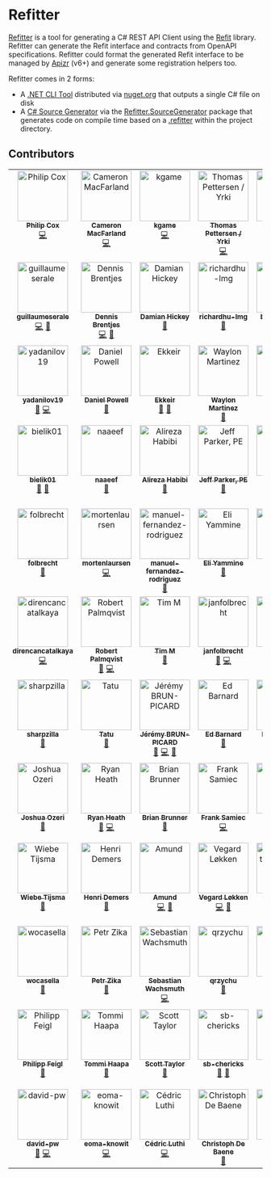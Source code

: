 # Refitter

[Refitter](https://github.com/christianhelle/refitter) is a tool for generating a C# REST API Client using the [Refit](https://github.com/reactiveui/refit) library. Refitter can generate the Refit interface and contracts from OpenAPI specifications. Refitter could format the generated Refit interface to be managed by [Apizr](https://www.apizr.net) (v6+) and generate some registration helpers too.

Refitter comes in 2 forms:

- A [.NET CLI Tool](articles/cli-tool.md) distributed via [nuget.org](http://www.nuget.org/packages/refitter) that outputs a single C# file on disk
- A [C# Source Generator](articles/source-generator.md) via the [Refitter.SourceGenerator](http://www.nuget.org/packages/refitter.sourcegenerator) package that generates code on compile time based on a [.refitter](articles/refitter-file-format.md) within the project directory.

## Contributors

<!-- ALL-CONTRIBUTORS-LIST:START - Do not remove or modify this section -->
<!-- prettier-ignore-start -->
<!-- markdownlint-disable -->
<table>
  <tbody>
    <tr>
      <td align="center" valign="top" width="14.28%"><a href="https://github.com/neoGeneva"><img src="https://avatars.githubusercontent.com/u/804724?v=4?s=100" width="100px;" alt="Philip Cox"/><br /><sub><b>Philip Cox</b></sub></a><br /><a href="https://github.com/christianhelle/refitter/commits?author=neoGeneva" title="Code">💻</a></td>
      <td align="center" valign="top" width="14.28%"><a href="https://cam.macfar.land/"><img src="https://avatars.githubusercontent.com/u/1298847?v=4?s=100" width="100px;" alt="Cameron MacFarland"/><br /><sub><b>Cameron MacFarland</b></sub></a><br /><a href="https://github.com/christianhelle/refitter/commits?author=distantcam" title="Code">💻</a></td>
      <td align="center" valign="top" width="14.28%"><a href="http://kgame.tw"><img src="https://avatars.githubusercontent.com/u/3646532?v=4?s=100" width="100px;" alt="kgame"/><br /><sub><b>kgame</b></sub></a><br /><a href="https://github.com/christianhelle/refitter/commits?author=kgamecarter" title="Code">💻</a></td>
      <td align="center" valign="top" width="14.28%"><a href="http://yrki.no"><img src="https://avatars.githubusercontent.com/u/11573601?v=4?s=100" width="100px;" alt="Thomas Pettersen / Yrki"/><br /><sub><b>Thomas Pettersen / Yrki</b></sub></a><br /><a href="https://github.com/christianhelle/refitter/commits?author=" title="Code">💻</a></td>
      <td align="center" valign="top" width="14.28%"><a href="https://github.com/1kvin"><img src="https://avatars.githubusercontent.com/u/46425980?v=4?s=100" width="100px;" alt="Artem"/><br /><sub><b>Artem</b></sub></a><br /><a href="https://github.com/christianhelle/refitter/issues?q=author%3A1kvin" title="Bug reports">🐛</a></td>
      <td align="center" valign="top" width="14.28%"><a href="https://github.com/m7clarke"><img src="https://avatars.githubusercontent.com/u/47439144?v=4?s=100" width="100px;" alt="m7clarke"/><br /><sub><b>m7clarke</b></sub></a><br /><a href="https://github.com/christianhelle/refitter/issues?q=author%3Am7clarke" title="Bug reports">🐛</a></td>
      <td align="center" valign="top" width="14.28%"><a href="https://github.com/kirides"><img src="https://avatars.githubusercontent.com/u/13602143?v=4?s=100" width="100px;" alt="kirides"/><br /><sub><b>kirides</b></sub></a><br /><a href="https://github.com/christianhelle/refitter/issues?q=author%3Akirides" title="Bug reports">🐛</a> <a href="https://github.com/christianhelle/refitter/commits?author=kirides" title="Code">💻</a></td>
    </tr>
    <tr>
      <td align="center" valign="top" width="14.28%"><a href="https://github.com/guillaumeserale"><img src="https://avatars.githubusercontent.com/u/6672406?v=4?s=100" width="100px;" alt="guillaumeserale"/><br /><sub><b>guillaumeserale</b></sub></a><br /><a href="https://github.com/christianhelle/refitter/commits?author=guillaumeserale" title="Code">💻</a> <a href="https://github.com/christianhelle/refitter/issues?q=author%3Aguillaumeserale" title="Bug reports">🐛</a></td>
      <td align="center" valign="top" width="14.28%"><a href="https://github.com/Roflincopter"><img src="https://avatars.githubusercontent.com/u/1690243?v=4?s=100" width="100px;" alt="Dennis Brentjes"/><br /><sub><b>Dennis Brentjes</b></sub></a><br /><a href="https://github.com/christianhelle/refitter/commits?author=Roflincopter" title="Code">💻</a> <a href="#ideas-Roflincopter" title="Ideas, Planning, & Feedback">🤔</a></td>
      <td align="center" valign="top" width="14.28%"><a href="https://www.linkedin.com/in/hickeydamian/"><img src="https://avatars.githubusercontent.com/u/57436?v=4?s=100" width="100px;" alt="Damian Hickey"/><br /><sub><b>Damian Hickey</b></sub></a><br /><a href="https://github.com/christianhelle/refitter/issues?q=author%3Adamianh" title="Bug reports">🐛</a></td>
      <td align="center" valign="top" width="14.28%"><a href="https://github.com/richardhu-lmg"><img src="https://avatars.githubusercontent.com/u/126430787?v=4?s=100" width="100px;" alt="richardhu-lmg"/><br /><sub><b>richardhu-lmg</b></sub></a><br /><a href="https://github.com/christianhelle/refitter/issues?q=author%3Arichardhu-lmg" title="Bug reports">🐛</a></td>
      <td align="center" valign="top" width="14.28%"><a href="https://github.com/brease-colin"><img src="https://avatars.githubusercontent.com/u/47358935?v=4?s=100" width="100px;" alt="brease-colin"/><br /><sub><b>brease-colin</b></sub></a><br /><a href="https://github.com/christianhelle/refitter/issues?q=author%3Abrease-colin" title="Bug reports">🐛</a></td>
      <td align="center" valign="top" width="14.28%"><a href="https://github.com/angelofb"><img src="https://avatars.githubusercontent.com/u/2032257?v=4?s=100" width="100px;" alt="angelofb"/><br /><sub><b>angelofb</b></sub></a><br /><a href="https://github.com/christianhelle/refitter/commits?author=angelofb" title="Code">💻</a></td>
      <td align="center" valign="top" width="14.28%"><a href="https://github.com/NoGRo"><img src="https://avatars.githubusercontent.com/u/5665273?v=4?s=100" width="100px;" alt="Dim Nogro"/><br /><sub><b>Dim Nogro</b></sub></a><br /><a href="https://github.com/christianhelle/refitter/commits?author=NoGRo" title="Code">💻</a></td>
    </tr>
    <tr>
      <td align="center" valign="top" width="14.28%"><a href="https://github.com/yadanilov19"><img src="https://avatars.githubusercontent.com/u/17161065?v=4?s=100" width="100px;" alt="yadanilov19"/><br /><sub><b>yadanilov19</b></sub></a><br /><a href="#ideas-yadanilov19" title="Ideas, Planning, & Feedback">🤔</a> <a href="https://github.com/christianhelle/refitter/commits?author=yadanilov19" title="Code">💻</a></td>
      <td align="center" valign="top" width="14.28%"><a href="https://github.com/danpowell88"><img src="https://avatars.githubusercontent.com/u/1100397?v=4?s=100" width="100px;" alt="Daniel Powell"/><br /><sub><b>Daniel Powell</b></sub></a><br /><a href="https://github.com/christianhelle/refitter/issues?q=author%3Adanpowell88" title="Bug reports">🐛</a></td>
      <td align="center" valign="top" width="14.28%"><a href="https://github.com/Ekkeir"><img src="https://avatars.githubusercontent.com/u/36194685?v=4?s=100" width="100px;" alt="Ekkeir"/><br /><sub><b>Ekkeir</b></sub></a><br /><a href="https://github.com/christianhelle/refitter/commits?author=Ekkeir" title="Documentation">📖</a> <a href="https://github.com/christianhelle/refitter/issues?q=author%3AEkkeir" title="Bug reports">🐛</a></td>
      <td align="center" valign="top" width="14.28%"><a href="https://github.com/waylonmtz"><img src="https://avatars.githubusercontent.com/u/4604579?v=4?s=100" width="100px;" alt="Waylon Martinez"/><br /><sub><b>Waylon Martinez</b></sub></a><br /><a href="https://github.com/christianhelle/refitter/issues?q=author%3Awaylonmtz" title="Bug reports">🐛</a></td>
      <td align="center" valign="top" width="14.28%"><a href="https://github.com/vinaymadupathi"><img src="https://avatars.githubusercontent.com/u/38102900?v=4?s=100" width="100px;" alt="vkmadupa"/><br /><sub><b>vkmadupa</b></sub></a><br /><a href="https://github.com/christianhelle/refitter/issues?q=author%3Avinaymadupathi" title="Bug reports">🐛</a></td>
      <td align="center" valign="top" width="14.28%"><a href="https://github.com/Noblix"><img src="https://avatars.githubusercontent.com/u/22076883?v=4?s=100" width="100px;" alt="Noblix"/><br /><sub><b>Noblix</b></sub></a><br /><a href="https://github.com/christianhelle/refitter/commits?author=Noblix" title="Code">💻</a> <a href="#ideas-Noblix" title="Ideas, Planning, & Feedback">🤔</a></td>
      <td align="center" valign="top" width="14.28%"><a href="https://www.veezla.io"><img src="https://avatars.githubusercontent.com/u/230432?v=4?s=100" width="100px;" alt="Attila Hajdrik"/><br /><sub><b>Attila Hajdrik</b></sub></a><br /><a href="#ideas-attilah" title="Ideas, Planning, & Feedback">🤔</a></td>
    </tr>
    <tr>
      <td align="center" valign="top" width="14.28%"><a href="https://github.com/bielik01"><img src="https://avatars.githubusercontent.com/u/920950?v=4?s=100" width="100px;" alt="bielik01"/><br /><sub><b>bielik01</b></sub></a><br /><a href="https://github.com/christianhelle/refitter/issues?q=author%3Abielik01" title="Bug reports">🐛</a> <a href="#ideas-bielik01" title="Ideas, Planning, & Feedback">🤔</a></td>
      <td align="center" valign="top" width="14.28%"><a href="https://github.com/naaeef"><img src="https://avatars.githubusercontent.com/u/43339071?v=4?s=100" width="100px;" alt="naaeef"/><br /><sub><b>naaeef</b></sub></a><br /><a href="#ideas-naaeef" title="Ideas, Planning, & Feedback">🤔</a></td>
      <td align="center" valign="top" width="14.28%"><a href="https://github.com/alrz"><img src="https://avatars.githubusercontent.com/u/3105979?v=4?s=100" width="100px;" alt="Alireza Habibi"/><br /><sub><b>Alireza Habibi</b></sub></a><br /><a href="https://github.com/christianhelle/refitter/issues?q=author%3Aalrz" title="Bug reports">🐛</a></td>
      <td align="center" valign="top" width="14.28%"><a href="https://github.com/EEParker"><img src="https://avatars.githubusercontent.com/u/15874076?v=4?s=100" width="100px;" alt="Jeff Parker, PE"/><br /><sub><b>Jeff Parker, PE</b></sub></a><br /><a href="https://github.com/christianhelle/refitter/issues?q=author%3AEEParker" title="Bug reports">🐛</a></td>
      <td align="center" valign="top" width="14.28%"><a href="https://github.com/jods4"><img src="https://avatars.githubusercontent.com/u/3832820?v=4?s=100" width="100px;" alt="jods"/><br /><sub><b>jods</b></sub></a><br /><a href="#ideas-jods4" title="Ideas, Planning, & Feedback">🤔</a> <a href="https://github.com/christianhelle/refitter/issues?q=author%3Ajods4" title="Bug reports">🐛</a></td>
      <td align="center" valign="top" width="14.28%"><a href="https://github.com/edimarquez"><img src="https://avatars.githubusercontent.com/u/41791719?v=4?s=100" width="100px;" alt="Edimarquez Medeiros"/><br /><sub><b>Edimarquez Medeiros</b></sub></a><br /><a href="https://github.com/christianhelle/refitter/commits?author=edimarquez" title="Code">💻</a></td>
      <td align="center" valign="top" width="14.28%"><a href="https://github.com/safakkesikci"><img src="https://avatars.githubusercontent.com/u/7067252?v=4?s=100" width="100px;" alt="safakkesikci"/><br /><sub><b>safakkesikci</b></sub></a><br /><a href="https://github.com/christianhelle/refitter/issues?q=author%3Asafakkesikci" title="Bug reports">🐛</a></td>
    </tr>
    <tr>
      <td align="center" valign="top" width="14.28%"><a href="https://github.com/folbrecht"><img src="https://avatars.githubusercontent.com/u/145537846?v=4?s=100" width="100px;" alt="folbrecht"/><br /><sub><b>folbrecht</b></sub></a><br /><a href="https://github.com/christianhelle/refitter/issues?q=author%3Afolbrecht" title="Bug reports">🐛</a></td>
      <td align="center" valign="top" width="14.28%"><a href="https://github.com/mortenlaursen"><img src="https://avatars.githubusercontent.com/u/28759737?v=4?s=100" width="100px;" alt="mortenlaursen"/><br /><sub><b>mortenlaursen</b></sub></a><br /><a href="https://github.com/christianhelle/refitter/commits?author=mortenlaursen" title="Code">💻</a></td>
      <td align="center" valign="top" width="14.28%"><a href="https://github.com/manuel-fernandez-rodriguez"><img src="https://avatars.githubusercontent.com/u/48520205?v=4?s=100" width="100px;" alt="manuel-fernandez-rodriguez"/><br /><sub><b>manuel-fernandez-rodriguez</b></sub></a><br /><a href="https://github.com/christianhelle/refitter/issues?q=author%3Amanuel-fernandez-rodriguez" title="Bug reports">🐛</a></td>
      <td align="center" valign="top" width="14.28%"><a href="https://github.com/eliyammine"><img src="https://avatars.githubusercontent.com/u/6644807?v=4?s=100" width="100px;" alt="Eli Yammine"/><br /><sub><b>Eli Yammine</b></sub></a><br /><a href="https://github.com/christianhelle/refitter/issues?q=author%3Aeliyammine" title="Bug reports">🐛</a></td>
      <td align="center" valign="top" width="14.28%"><a href="https://github.com/kami-poi"><img src="https://avatars.githubusercontent.com/u/47322691?v=4?s=100" width="100px;" alt="kami-poi"/><br /><sub><b>kami-poi</b></sub></a><br /><a href="#ideas-kami-poi" title="Ideas, Planning, & Feedback">🤔</a></td>
      <td align="center" valign="top" width="14.28%"><a href="https://github.com/Xeevis"><img src="https://avatars.githubusercontent.com/u/5835044?v=4?s=100" width="100px;" alt="Xeevis"/><br /><sub><b>Xeevis</b></sub></a><br /><a href="https://github.com/christianhelle/refitter/issues?q=author%3AXeevis" title="Bug reports">🐛</a></td>
      <td align="center" valign="top" width="14.28%"><a href="https://github.com/DJ4ddi"><img src="https://avatars.githubusercontent.com/u/1696102?v=4?s=100" width="100px;" alt="DJ4ddi"/><br /><sub><b>DJ4ddi</b></sub></a><br /><a href="https://github.com/christianhelle/refitter/commits?author=DJ4ddi" title="Code">💻</a> <a href="#ideas-DJ4ddi" title="Ideas, Planning, & Feedback">🤔</a></td>
    </tr>
    <tr>
      <td align="center" valign="top" width="14.28%"><a href="https://github.com/direncancatalkaya"><img src="https://avatars.githubusercontent.com/u/57223732?v=4?s=100" width="100px;" alt="direncancatalkaya"/><br /><sub><b>direncancatalkaya</b></sub></a><br /><a href="https://github.com/christianhelle/refitter/commits?author=direncancatalkaya" title="Code">💻</a></td>
      <td align="center" valign="top" width="14.28%"><a href="https://github.com/robpalm"><img src="https://avatars.githubusercontent.com/u/14939530?v=4?s=100" width="100px;" alt="Robert Palmqvist"/><br /><sub><b>Robert Palmqvist</b></sub></a><br /><a href="#ideas-robpalm" title="Ideas, Planning, & Feedback">🤔</a> <a href="https://github.com/christianhelle/refitter/commits?author=robpalm" title="Code">💻</a></td>
      <td align="center" valign="top" width="14.28%"><a href="https://github.com/TimothyMakkison"><img src="https://avatars.githubusercontent.com/u/49349513?v=4?s=100" width="100px;" alt="Tim M"/><br /><sub><b>Tim M</b></sub></a><br /><a href="https://github.com/christianhelle/refitter/commits?author=TimothyMakkison" title="Documentation">📖</a></td>
      <td align="center" valign="top" width="14.28%"><a href="https://github.com/janfolbrecht"><img src="https://avatars.githubusercontent.com/u/42186604?v=4?s=100" width="100px;" alt="janfolbrecht"/><br /><sub><b>janfolbrecht</b></sub></a><br /><a href="#ideas-janfolbrecht" title="Ideas, Planning, & Feedback">🤔</a> <a href="https://github.com/christianhelle/refitter/commits?author=janfolbrecht" title="Code">💻</a></td>
      <td align="center" valign="top" width="14.28%"><a href="https://github.com/osc-nseguin"><img src="https://avatars.githubusercontent.com/u/133910309?v=4?s=100" width="100px;" alt="Nick Seguin"/><br /><sub><b>Nick Seguin</b></sub></a><br /><a href="https://github.com/christianhelle/refitter/commits?author=osc-nseguin" title="Code">💻</a></td>
      <td align="center" valign="top" width="14.28%"><a href="https://github.com/david-brink-talogy"><img src="https://avatars.githubusercontent.com/u/43828739?v=4?s=100" width="100px;" alt="David Brink"/><br /><sub><b>David Brink</b></sub></a><br /><a href="https://github.com/christianhelle/refitter/issues?q=author%3Adavid-brink-talogy" title="Bug reports">🐛</a> <a href="https://github.com/christianhelle/refitter/commits?author=david-brink-talogy" title="Code">💻</a></td>
      <td align="center" valign="top" width="14.28%"><a href="https://github.com/dammitjanet"><img src="https://avatars.githubusercontent.com/u/952723?v=4?s=100" width="100px;" alt="Stu Wilson"/><br /><sub><b>Stu Wilson</b></sub></a><br /><a href="#ideas-dammitjanet" title="Ideas, Planning, & Feedback">🤔</a> <a href="https://github.com/christianhelle/refitter/commits?author=dammitjanet" title="Code">💻</a></td>
    </tr>
    <tr>
      <td align="center" valign="top" width="14.28%"><a href="https://github.com/sharpzilla"><img src="https://avatars.githubusercontent.com/u/16763634?v=4?s=100" width="100px;" alt="sharpzilla"/><br /><sub><b>sharpzilla</b></sub></a><br /><a href="#ideas-sharpzilla" title="Ideas, Planning, & Feedback">🤔</a></td>
      <td align="center" valign="top" width="14.28%"><a href="https://github.com/Jappinen"><img src="https://avatars.githubusercontent.com/u/44408497?v=4?s=100" width="100px;" alt="Tatu"/><br /><sub><b>Tatu</b></sub></a><br /><a href="https://github.com/christianhelle/refitter/issues?q=author%3AJappinen" title="Bug reports">🐛</a></td>
      <td align="center" valign="top" width="14.28%"><a href="http://www.respawnsive.com"><img src="https://avatars.githubusercontent.com/u/4272307?v=4?s=100" width="100px;" alt="Jérémy BRUN-PICARD"/><br /><sub><b>Jérémy BRUN-PICARD</b></sub></a><br /><a href="#ideas-JeremyBP" title="Ideas, Planning, & Feedback">🤔</a> <a href="https://github.com/christianhelle/refitter/commits?author=JeremyBP" title="Code">💻</a> <a href="https://github.com/christianhelle/refitter/commits?author=JeremyBP" title="Documentation">📖</a></td>
      <td align="center" valign="top" width="14.28%"><a href="https://github.com/ebarnard"><img src="https://avatars.githubusercontent.com/u/1059683?v=4?s=100" width="100px;" alt="Ed Barnard"/><br /><sub><b>Ed Barnard</b></sub></a><br /><a href="#ideas-ebarnard" title="Ideas, Planning, & Feedback">🤔</a></td>
      <td align="center" valign="top" width="14.28%"><a href="https://github.com/bastiennoel93"><img src="https://avatars.githubusercontent.com/u/18250350?v=4?s=100" width="100px;" alt="bastien.noel"/><br /><sub><b>bastien.noel</b></sub></a><br /><a href="https://github.com/christianhelle/refitter/issues?q=author%3Abastiennoel93" title="Bug reports">🐛</a></td>
      <td align="center" valign="top" width="14.28%"><a href="https://github.com/MeikelLP"><img src="https://avatars.githubusercontent.com/u/11669846?v=4?s=100" width="100px;" alt="Meikel Philipp"/><br /><sub><b>Meikel Philipp</b></sub></a><br /><a href="#ideas-MeikelLP" title="Ideas, Planning, & Feedback">🤔</a></td>
      <td align="center" valign="top" width="14.28%"><a href="http://berkselvi.dev"><img src="https://avatars.githubusercontent.com/u/54676516?v=4?s=100" width="100px;" alt="Berk Selvi"/><br /><sub><b>Berk Selvi</b></sub></a><br /><a href="#ideas-berkslv" title="Ideas, Planning, & Feedback">🤔</a> <a href="https://github.com/christianhelle/refitter/commits?author=berkslv" title="Code">💻</a></td>
    </tr>
    <tr>
      <td align="center" valign="top" width="14.28%"><a href="https://www.thebuildsheet.com/"><img src="https://avatars.githubusercontent.com/u/9909564?v=4?s=100" width="100px;" alt="Joshua Ozeri"/><br /><sub><b>Joshua Ozeri</b></sub></a><br /><a href="https://github.com/christianhelle/refitter/issues?q=author%3AXeClutch" title="Bug reports">🐛</a></td>
      <td align="center" valign="top" width="14.28%"><a href="https://kancane.nl/"><img src="https://avatars.githubusercontent.com/u/701534?v=4?s=100" width="100px;" alt="Ryan Heath"/><br /><sub><b>Ryan Heath</b></sub></a><br /><a href="#ideas-ryanheath" title="Ideas, Planning, & Feedback">🤔</a> <a href="https://github.com/christianhelle/refitter/commits?author=ryanheath" title="Code">💻</a></td>
      <td align="center" valign="top" width="14.28%"><a href="https://github.com/Briaoeuidhtns"><img src="https://avatars.githubusercontent.com/u/7530156?v=4?s=100" width="100px;" alt="Brian Brunner"/><br /><sub><b>Brian Brunner</b></sub></a><br /><a href="#ideas-Briaoeuidhtns" title="Ideas, Planning, & Feedback">🤔</a></td>
      <td align="center" valign="top" width="14.28%"><a href="https://github.com/fsamiec"><img src="https://avatars.githubusercontent.com/u/13166020?v=4?s=100" width="100px;" alt="Frank Samiec"/><br /><sub><b>Frank Samiec</b></sub></a><br /><a href="https://github.com/christianhelle/refitter/commits?author=fsamiec" title="Code">💻</a></td>
      <td align="center" valign="top" width="14.28%"><a href="https://github.com/fabioloreggian"><img src="https://avatars.githubusercontent.com/u/31480768?v=4?s=100" width="100px;" alt="Fabio Loreggian"/><br /><sub><b>Fabio Loreggian</b></sub></a><br /><a href="https://github.com/christianhelle/refitter/issues?q=author%3Afabioloreggian" title="Bug reports">🐛</a></td>
      <td align="center" valign="top" width="14.28%"><a href="https://github.com/geometrikal"><img src="https://avatars.githubusercontent.com/u/1187528?v=4?s=100" width="100px;" alt="geometrikal"/><br /><sub><b>geometrikal</b></sub></a><br /><a href="https://github.com/christianhelle/refitter/issues?q=author%3Ageometrikal" title="Bug reports">🐛</a></td>
      <td align="center" valign="top" width="14.28%"><a href="https://github.com/shubinp"><img src="https://avatars.githubusercontent.com/u/25763776?v=4?s=100" width="100px;" alt="Shubin Pavel"/><br /><sub><b>Shubin Pavel</b></sub></a><br /><a href="https://github.com/christianhelle/refitter/commits?author=shubinp" title="Code">💻</a></td>
    </tr>
    <tr>
      <td align="center" valign="top" width="14.28%"><a href="https://www.netindustry.nl"><img src="https://avatars.githubusercontent.com/u/303034?v=4?s=100" width="100px;" alt="Wiebe Tijsma"/><br /><sub><b>Wiebe Tijsma</b></sub></a><br /><a href="#ideas-zidad" title="Ideas, Planning, & Feedback">🤔</a></td>
      <td align="center" valign="top" width="14.28%"><a href="https://github.com/hgdemers"><img src="https://avatars.githubusercontent.com/u/169190876?v=4?s=100" width="100px;" alt="Henri Demers"/><br /><sub><b>Henri Demers</b></sub></a><br /><a href="https://github.com/christianhelle/refitter/issues?q=author%3Ahgdemers" title="Bug reports">🐛</a></td>
      <td align="center" valign="top" width="14.28%"><a href="https://github.com/Fargekritt"><img src="https://avatars.githubusercontent.com/u/11448941?v=4?s=100" width="100px;" alt="Amund"/><br /><sub><b>Amund</b></sub></a><br /><a href="https://github.com/christianhelle/refitter/commits?author=Fargekritt" title="Code">💻</a> <a href="https://github.com/christianhelle/refitter/issues?q=author%3AFargekritt" title="Bug reports">🐛</a></td>
      <td align="center" valign="top" width="14.28%"><a href="https://github.com/velvolue"><img src="https://avatars.githubusercontent.com/u/155445968?v=4?s=100" width="100px;" alt="Vegard Løkken"/><br /><sub><b>Vegard Løkken</b></sub></a><br /><a href="https://github.com/christianhelle/refitter/commits?author=velvolue" title="Code">💻</a> <a href="https://github.com/christianhelle/refitter/issues?q=author%3Avelvolue" title="Bug reports">🐛</a></td>
      <td align="center" valign="top" width="14.28%"><a href="https://github.com/brad-technologik"><img src="https://avatars.githubusercontent.com/u/159975063?v=4?s=100" width="100px;" alt="brad-technologik"/><br /><sub><b>brad-technologik</b></sub></a><br /><a href="https://github.com/christianhelle/refitter/issues?q=author%3Abrad-technologik" title="Bug reports">🐛</a></td>
      <td align="center" valign="top" width="14.28%"><a href="https://github.com/jaroslaw-dutka"><img src="https://avatars.githubusercontent.com/u/40070136?v=4?s=100" width="100px;" alt="Jarosław Dutka"/><br /><sub><b>Jarosław Dutka</b></sub></a><br /><a href="https://github.com/christianhelle/refitter/commits?author=jaroslaw-dutka" title="Code">💻</a></td>
      <td align="center" valign="top" width="14.28%"><a href="https://github.com/maksionkin"><img src="https://avatars.githubusercontent.com/u/11482043?v=4?s=100" width="100px;" alt="maksionkin"/><br /><sub><b>maksionkin</b></sub></a><br /><a href="https://github.com/christianhelle/refitter/issues?q=author%3Amaksionkin" title="Bug reports">🐛</a></td>
    </tr>
    <tr>
      <td align="center" valign="top" width="14.28%"><a href="https://github.com/wocasella"><img src="https://avatars.githubusercontent.com/u/37601504?v=4?s=100" width="100px;" alt="wocasella"/><br /><sub><b>wocasella</b></sub></a><br /><a href="https://github.com/christianhelle/refitter/issues?q=author%3Awocasella" title="Bug reports">🐛</a></td>
      <td align="center" valign="top" width="14.28%"><a href="https://github.com/Metziell"><img src="https://avatars.githubusercontent.com/u/33788844?v=4?s=100" width="100px;" alt="Petr Zika"/><br /><sub><b>Petr Zika</b></sub></a><br /><a href="https://github.com/christianhelle/refitter/issues?q=author%3AMetziell" title="Bug reports">🐛</a></td>
      <td align="center" valign="top" width="14.28%"><a href="https://github.com/sebastian-wachsmuth"><img src="https://avatars.githubusercontent.com/u/87482207?v=4?s=100" width="100px;" alt="Sebastian Wachsmuth"/><br /><sub><b>Sebastian Wachsmuth</b></sub></a><br /><a href="https://github.com/christianhelle/refitter/commits?author=sebastian-wachsmuth" title="Code">💻</a></td>
      <td align="center" valign="top" width="14.28%"><a href="https://github.com/qrzychu"><img src="https://avatars.githubusercontent.com/u/4633810?v=4?s=100" width="100px;" alt="qrzychu"/><br /><sub><b>qrzychu</b></sub></a><br /><a href="https://github.com/christianhelle/refitter/issues?q=author%3Aqrzychu" title="Bug reports">🐛</a></td>
      <td align="center" valign="top" width="14.28%"><a href="http://stbl.com"><img src="https://avatars.githubusercontent.com/u/43214081?v=4?s=100" width="100px;" alt="Александр"/><br /><sub><b>Александр</b></sub></a><br /><a href="https://github.com/christianhelle/refitter/issues?q=author%3Alowern1ght" title="Bug reports">🐛</a></td>
      <td align="center" valign="top" width="14.28%"><a href="https://github.com/AragornHL"><img src="https://avatars.githubusercontent.com/u/18478623?v=4?s=100" width="100px;" alt="AragornHL"/><br /><sub><b>AragornHL</b></sub></a><br /><a href="https://github.com/christianhelle/refitter/commits?author=AragornHL" title="Code">💻</a></td>
      <td align="center" valign="top" width="14.28%"><a href="https://github.com/kmfd3s"><img src="https://avatars.githubusercontent.com/u/5180898?v=4?s=100" width="100px;" alt="kmfd3s"/><br /><sub><b>kmfd3s</b></sub></a><br /><a href="https://github.com/christianhelle/refitter/commits?author=kmfd3s" title="Code">💻</a></td>
    </tr>
    <tr>
      <td align="center" valign="top" width="14.28%"><a href="https://github.com/pfeigl"><img src="https://avatars.githubusercontent.com/u/237891?v=4?s=100" width="100px;" alt="Philipp Feigl"/><br /><sub><b>Philipp Feigl</b></sub></a><br /><a href="https://github.com/christianhelle/refitter/issues?q=author%3Apfeigl" title="Bug reports">🐛</a></td>
      <td align="center" valign="top" width="14.28%"><a href="https://tommihaapa.fi/"><img src="https://avatars.githubusercontent.com/u/47896768?v=4?s=100" width="100px;" alt="Tommi Haapa"/><br /><sub><b>Tommi Haapa</b></sub></a><br /><a href="https://github.com/christianhelle/refitter/issues?q=author%3Atommieemeli" title="Bug reports">🐛</a></td>
      <td align="center" valign="top" width="14.28%"><a href="https://github.com/MrScottyTay"><img src="https://avatars.githubusercontent.com/u/24463321?v=4?s=100" width="100px;" alt="Scott Taylor"/><br /><sub><b>Scott Taylor</b></sub></a><br /><a href="https://github.com/christianhelle/refitter/issues?q=author%3AMrScottyTay" title="Bug reports">🐛</a></td>
      <td align="center" valign="top" width="14.28%"><a href="https://github.com/sb-chericks"><img src="https://avatars.githubusercontent.com/u/160796564?v=4?s=100" width="100px;" alt="sb-chericks"/><br /><sub><b>sb-chericks</b></sub></a><br /><a href="#ideas-sb-chericks" title="Ideas, Planning, & Feedback">🤔</a> <a href="https://github.com/christianhelle/refitter/issues?q=author%3Asb-chericks" title="Bug reports">🐛</a></td>
      <td align="center" valign="top" width="14.28%"><a href="https://github.com/SWarnberg"><img src="https://avatars.githubusercontent.com/u/26246346?v=4?s=100" width="100px;" alt="Staffan Wärnberg"/><br /><sub><b>Staffan Wärnberg</b></sub></a><br /><a href="https://github.com/christianhelle/refitter/issues?q=author%3ASWarnberg" title="Bug reports">🐛</a></td>
      <td align="center" valign="top" width="14.28%"><a href="https://github.com/lilinus"><img src="https://avatars.githubusercontent.com/u/78953007?v=4?s=100" width="100px;" alt="Linus Hamlin"/><br /><sub><b>Linus Hamlin</b></sub></a><br /><a href="https://github.com/christianhelle/refitter/issues?q=author%3Alilinus" title="Bug reports">🐛</a></td>
      <td align="center" valign="top" width="14.28%"><a href="http://marcohern.com/en/#about"><img src="https://avatars.githubusercontent.com/u/5376517?v=4?s=100" width="100px;" alt="Marco Hernandez"/><br /><sub><b>Marco Hernandez</b></sub></a><br /><a href="https://github.com/christianhelle/refitter/issues?q=author%3Amarcohern" title="Bug reports">🐛</a> <a href="#ideas-marcohern" title="Ideas, Planning, & Feedback">🤔</a></td>
    </tr>
    <tr>
      <td align="center" valign="top" width="14.28%"><a href="https://github.com/david-pw"><img src="https://avatars.githubusercontent.com/u/178433875?v=4?s=100" width="100px;" alt="david-pw"/><br /><sub><b>david-pw</b></sub></a><br /><a href="https://github.com/christianhelle/refitter/issues?q=author%3Adavid-pw" title="Bug reports">🐛</a> <a href="https://github.com/christianhelle/refitter/commits?author=david-pw" title="Code">💻</a></td>
      <td align="center" valign="top" width="14.28%"><a href="https://github.com/eoma-knowit"><img src="https://avatars.githubusercontent.com/u/150660175?v=4?s=100" width="100px;" alt="eoma-knowit"/><br /><sub><b>eoma-knowit</b></sub></a><br /><a href="https://github.com/christianhelle/refitter/commits?author=eoma-knowit" title="Code">💻</a></td>
      <td align="center" valign="top" width="14.28%"><a href="https://github.com/0xced"><img src="https://avatars.githubusercontent.com/u/51363?v=4?s=100" width="100px;" alt="Cédric Luthi"/><br /><sub><b>Cédric Luthi</b></sub></a><br /><a href="https://github.com/christianhelle/refitter/commits?author=0xced" title="Code">💻</a></td>
      <td align="center" valign="top" width="14.28%"><a href="https://christophdebaene.be"><img src="https://avatars.githubusercontent.com/u/642207?v=4?s=100" width="100px;" alt="Christoph De Baene"/><br /><sub><b>Christoph De Baene</b></sub></a><br /><a href="https://github.com/christianhelle/refitter/issues?q=author%3Achristophdebaene" title="Bug reports">🐛</a></td>
      <td align="center" valign="top" width="14.28%"><a href="https://github.com/7amou3"><img src="https://avatars.githubusercontent.com/u/993610?v=4?s=100" width="100px;" alt="7amou3"/><br /><sub><b>7amou3</b></sub></a><br /><a href="#ideas-7amou3" title="Ideas, Planning, & Feedback">🤔</a></td>
      <td align="center" valign="top" width="14.28%"><a href="https://haldencollier.com"><img src="https://avatars.githubusercontent.com/u/25365699?v=4?s=100" width="100px;" alt="Halden"/><br /><sub><b>Halden</b></sub></a><br /><a href="#ideas-HGCollier" title="Ideas, Planning, & Feedback">🤔</a></td>
    </tr>
  </tbody>
</table>

<!-- markdownlint-restore -->
<!-- prettier-ignore-end -->

<!-- ALL-CONTRIBUTORS-LIST:END -->

